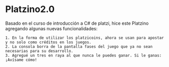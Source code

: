 # Platzino2.0
Basado en el curso de introducción a C# de platzi, hice este Platzino agregando algunas nuevas funcionalidades:


    1. En la forma de utilizar los platzicoins, ahora se usan para apostar y no solo como créditos en los juegos.
    2. La consola borra de la pantalla fases del juego que ya no sean necesarias para su desarrollo.
    3. Agregué un tres en raya al que nunca le puedes ganar. Si le ganas: ¡Avísame cómo!

